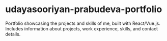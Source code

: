 # udayasooriyan-prabudeva-portfolio
Portfolio showcasing the projects and skills of me, built with React/Vue.js. Includes information about projects, work experience, skills, and contact details.
